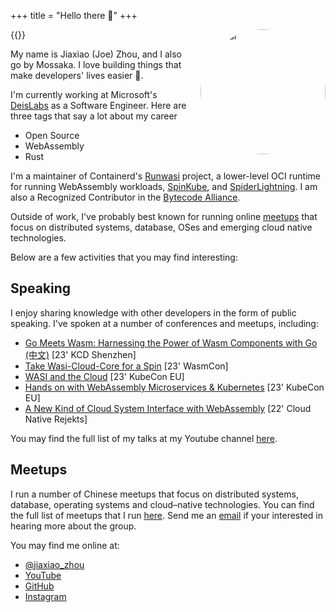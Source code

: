 +++
title = "Hello there 👋"
+++

<!-- insert avatar to the right column and resize to 200px and inline with the above paragraph -->
{{<image src="/images/avatar.jpg" alt="avatar" position="right" style="border-radius: 50%; width: 200px; margin-left: 20px; margin-bottom: 20px; float: right;">}}

My name is Jiaxiao (Joe) Zhou, and I also go by Mossaka. I love building things that make developers' lives easier 💙.

I'm currently working at Microsoft's [DeisLabs](https://deislabs.io/) as a Software Engineer. Here are three tags that say a lot about my career

- Open Source
- WebAssembly
- Rust

I'm a maintainer of Containerd's [Runwasi](https://github.com/containerd/runwasi/) project, a lower-level OCI runtime for running WebAssembly workloads, [SpinKube](https://www.spinkube.dev/), and [SpiderLightning](https://github.com/deislabs/spiderlightning). I am also a Recognized Contributor in the [Bytecode Alliance](https://bytecodealliance.org/).

Outside of work, I've probably best known for running online [meetups](https://github.com/splvm) that focus on distributed systems, database, OSes and emerging cloud native technologies.

Below are a few activities that you may find interesting:

## Speaking

I enjoy sharing knowledge with other developers in the form of public speaking. I've spoken at a number of conferences and meetups, including:

- [Go Meets Wasm: Harnessing the Power of Wasm Components with Go (中文)](https://youtu.be/Q7BIJX7gTGg?si=f5d_YQF28zZ4gsXI) [23' KCD Shenzhen]
- [Take Wasi-Cloud-Core for a Spin](https://youtu.be/W-ubCAMAJQc?si=Z1PaRhU18IMfOXns) [23' WasmCon]
- [WASI and the Cloud](https://youtu.be/5WQRT62V_VU) [23' KubeCon EU]
- [Hands on with WebAssembly Microservices & Kubernetes](https://youtu.be/LdsyS2cedOw) [23' KubeCon EU]
- [A New Kind of Cloud System Interface with WebAssembly](https://youtu.be/zEPeMN0ZlBM) [22' Cloud Native Rejekts]

You may find the full list of my talks at my Youtube channel [here](https://www.youtube.com/channel/UCKxo2eM8yW3cj42DaXx154Q).

## Meetups

I run a number of Chinese meetups that focus on distributed systems, database, operating systems and cloud–native technologies. You can find the full list of meetups that I run [here](https://github.com/splvm). Send me an [email](duibao55328@gmail.com) if your interested in hearing more about the group.


<!-- add social media links -->
You may find me online at:

- [@jiaxiao_zhou](https://twitter.com/jiaxiao_zhou)
- [YouTube](https://www.youtube.com/@MossakaLvZ)
- [GitHub](https://github.com/Mossaka)
- [Instagram](https://www.instagram.com/mossakaa/)